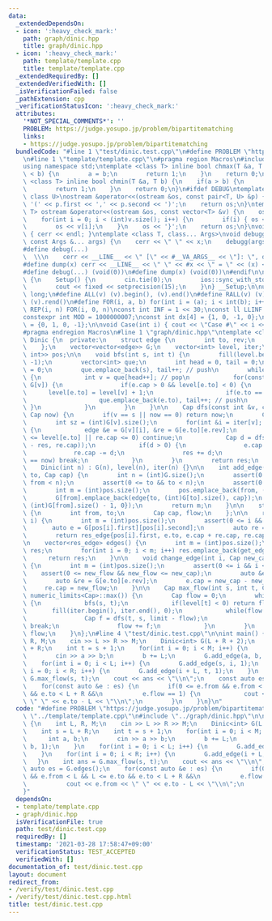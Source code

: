 ```yaml
---
data:
  _extendedDependsOn:
  - icon: ':heavy_check_mark:'
    path: graph/dinic.hpp
    title: graph/dinic.hpp
  - icon: ':heavy_check_mark:'
    path: template/template.cpp
    title: template/template.cpp
  _extendedRequiredBy: []
  _extendedVerifiedWith: []
  _isVerificationFailed: false
  _pathExtension: cpp
  _verificationStatusIcon: ':heavy_check_mark:'
  attributes:
    '*NOT_SPECIAL_COMMENTS*': ''
    PROBLEM: https://judge.yosupo.jp/problem/bipartitematching
    links:
    - https://judge.yosupo.jp/problem/bipartitematching
  bundledCode: "#line 1 \"test/dinic.test.cpp\"\n#define PROBLEM \"https://judge.yosupo.jp/problem/bipartitematching\"\
    \n#line 1 \"template/template.cpp\"\n#pragma region Macros\n#include <bits/stdc++.h>\n\
    using namespace std;\ntemplate <class T> inline bool chmax(T &a, T b) {\n    if(a\
    \ < b) {\n        a = b;\n        return 1;\n    }\n    return 0;\n}\ntemplate\
    \ <class T> inline bool chmin(T &a, T b) {\n    if(a > b) {\n        a = b;\n\
    \        return 1;\n    }\n    return 0;\n}\n#ifdef DEBUG\ntemplate <class T,\
    \ class U>\nostream &operator<<(ostream &os, const pair<T, U> &p) {\n    os <<\
    \ '(' << p.first << ',' << p.second << ')';\n    return os;\n}\ntemplate <class\
    \ T> ostream &operator<<(ostream &os, const vector<T> &v) {\n    os << '{';\n\
    \    for(int i = 0; i < (int)v.size(); i++) {\n        if(i) { os << ','; }\n\
    \        os << v[i];\n    }\n    os << '}';\n    return os;\n}\nvoid debugg()\
    \ { cerr << endl; }\ntemplate <class T, class... Args>\nvoid debugg(const T &x,\
    \ const Args &... args) {\n    cerr << \" \" << x;\n    debugg(args...);\n}\n\
    #define debug(...)                                                           \
    \  \\\n    cerr << __LINE__ << \" [\" << #__VA_ARGS__ << \"]: \", debugg(__VA_ARGS__)\n\
    #define dump(x) cerr << __LINE__ << \" \" << #x << \" = \" << (x) << endl\n#else\n\
    #define debug(...) (void(0))\n#define dump(x) (void(0))\n#endif\n\nstruct Setup\
    \ {\n    Setup() {\n        cin.tie(0);\n        ios::sync_with_stdio(false);\n\
    \        cout << fixed << setprecision(15);\n    }\n} __Setup;\n\nusing ll = long\
    \ long;\n#define ALL(v) (v).begin(), (v).end()\n#define RALL(v) (v).rbegin(),\
    \ (v).rend()\n#define FOR(i, a, b) for(int i = (a); i < int(b); i++)\n#define\
    \ REP(i, n) FOR(i, 0, n)\nconst int INF = 1 << 30;\nconst ll LLINF = 1LL << 60;\n\
    constexpr int MOD = 1000000007;\nconst int dx[4] = {1, 0, -1, 0};\nconst int dy[4]\
    \ = {0, 1, 0, -1};\n\nvoid Case(int i) { cout << \"Case #\" << i << \": \"; }\n\
    #pragma endregion Macros\n#line 1 \"graph/dinic.hpp\"\ntemplate <class Cap> class\
    \ Dinic {\n  private:\n    struct edge {\n        int to, rev;\n        Cap cap;\n\
    \    };\n    vector<vector<edge>> G;\n    vector<int> level, iter;\n    vector<pair<int,\
    \ int>> pos;\n\n    void bfs(int s, int t) {\n        fill(level.begin(), level.end(),\
    \ -1);\n        vector<int> que;\n        int head = 0, tail = 0;\n        level[s]\
    \ = 0;\n        que.emplace_back(s), tail++; // push\n        while(head != tail)\
    \ {\n            int v = que[head++]; // pop\n            for(const auto &e :\
    \ G[v]) {\n                if(e.cap > 0 && level[e.to] < 0) {\n              \
    \      level[e.to] = level[v] + 1;\n                    if(e.to == t) return;\n\
    \                    que.emplace_back(e.to), tail++; // push\n               \
    \ }\n            }\n        }\n    }\n\n    Cap dfs(const int &v, const int &s,\
    \ Cap now) {\n        if(v == s || now == 0) return now;\n        Cap res = 0;\n\
    \        int sz = (int)G[v].size();\n        for(int &i = iter[v]; i < sz; i++)\
    \ {\n            edge &e = G[v][i], &re = G[e.to][e.rev];\n            if(level[v]\
    \ <= level[e.to] || re.cap <= 0) continue;\n            Cap d = dfs(e.to, s, min(now\
    \ - res, re.cap));\n            if(d > 0) {\n                e.cap += d;\n   \
    \             re.cap -= d;\n                res += d;\n                if(res\
    \ == now) break;\n            }\n        }\n        return res;\n    }\n\n  public:\n\
    \    Dinic(int n) : G(n), level(n), iter(n) {}\n\n    int add_edge(int from, int\
    \ to, Cap cap) {\n        int n = (int)G.size();\n        assert(0 <= from &&\
    \ from < n);\n        assert(0 <= to && to < n);\n        assert(0 <= cap);\n\
    \        int m = (int)pos.size();\n        pos.emplace_back(from, (int)G[from].size());\n\
    \        G[from].emplace_back(edge{to, (int)G[to].size(), cap});\n        G[to].emplace_back(edge{from,\
    \ (int)G[from].size() - 1, 0});\n        return m;\n    }\n\n    struct res_edge\
    \ {\n        int from, to;\n        Cap cap, flow;\n    };\n\n    res_edge get_edge(int\
    \ i) {\n        int m = (int)pos.size();\n        assert(0 <= i && i < m);\n \
    \       auto e = G[pos[i].first][pos[i].second];\n        auto re = G[e.to][e.rev];\n\
    \        return res_edge{pos[i].first, e.to, e.cap + re.cap, re.cap};\n    }\n\
    \n    vector<res_edge> edges() {\n        int m = (int)pos.size();\n        vector<res_edge>\
    \ res;\n        for(int i = 0; i < m; i++) res.emplace_back(get_edge(i));\n  \
    \      return res;\n    }\n\n    void change_edge(int i, Cap new_cap, Cap new_flow)\
    \ {\n        int m = (int)pos.size();\n        assert(0 <= i && i < m);\n    \
    \    assert(0 <= new_flow && new_flow <= new_cap);\n        auto &e = G[pos[i].first][pos[i].second];\n\
    \        auto &re = G[e.to][e.rev];\n        e.cap = new_cap - new_flow;\n   \
    \     re.cap = new_flow;\n    }\n\n    Cap max_flow(int s, int t, Cap limit =\
    \ numeric_limits<Cap>::max()) {\n        Cap flow = 0;\n        while(flow < limit)\
    \ {\n            bfs(s, t);\n            if(level[t] < 0) return flow;\n     \
    \       fill(iter.begin(), iter.end(), 0);\n            while(flow < limit) {\n\
    \                Cap f = dfs(t, s, limit - flow);\n                if(f == 0)\
    \ break;\n                flow += f;\n            }\n        }\n        return\
    \ flow;\n    }\n};\n#line 4 \"test/dinic.test.cpp\"\n\nint main() {\n    int L,\
    \ R, M;\n    cin >> L >> R >> M;\n    Dinic<int> G(L + R + 2);\n    int s = L\
    \ + R;\n    int t = s + 1;\n    for(int i = 0; i < M; i++) {\n        int a, b;\n\
    \        cin >> a >> b;\n        b += L;\n        G.add_edge(a, b, 1);\n    }\n\
    \    for(int i = 0; i < L; i++) {\n        G.add_edge(s, i, 1);\n    }\n    for(int\
    \ i = 0; i < R; i++) {\n        G.add_edge(i + L, t, 1);\n    }\n    int ans =\
    \ G.max_flow(s, t);\n    cout << ans << \"\\n\";\n    const auto es = G.edges();\n\
    \    for(const auto &e : es) {\n        if(0 <= e.from && e.from < L && L <= e.to\
    \ && e.to < L + R &&\n           e.flow == 1) {\n            cout << e.from <<\
    \ \" \" << e.to - L << \"\\n\";\n        }\n    }\n}\n"
  code: "#define PROBLEM \"https://judge.yosupo.jp/problem/bipartitematching\"\n#include\
    \ \"../template/template.cpp\"\n#include \"../graph/dinic.hpp\"\n\nint main()\
    \ {\n    int L, R, M;\n    cin >> L >> R >> M;\n    Dinic<int> G(L + R + 2);\n\
    \    int s = L + R;\n    int t = s + 1;\n    for(int i = 0; i < M; i++) {\n  \
    \      int a, b;\n        cin >> a >> b;\n        b += L;\n        G.add_edge(a,\
    \ b, 1);\n    }\n    for(int i = 0; i < L; i++) {\n        G.add_edge(s, i, 1);\n\
    \    }\n    for(int i = 0; i < R; i++) {\n        G.add_edge(i + L, t, 1);\n \
    \   }\n    int ans = G.max_flow(s, t);\n    cout << ans << \"\\n\";\n    const\
    \ auto es = G.edges();\n    for(const auto &e : es) {\n        if(0 <= e.from\
    \ && e.from < L && L <= e.to && e.to < L + R &&\n           e.flow == 1) {\n \
    \           cout << e.from << \" \" << e.to - L << \"\\n\";\n        }\n    }\n\
    }"
  dependsOn:
  - template/template.cpp
  - graph/dinic.hpp
  isVerificationFile: true
  path: test/dinic.test.cpp
  requiredBy: []
  timestamp: '2021-03-28 17:58:47+09:00'
  verificationStatus: TEST_ACCEPTED
  verifiedWith: []
documentation_of: test/dinic.test.cpp
layout: document
redirect_from:
- /verify/test/dinic.test.cpp
- /verify/test/dinic.test.cpp.html
title: test/dinic.test.cpp
---
```

